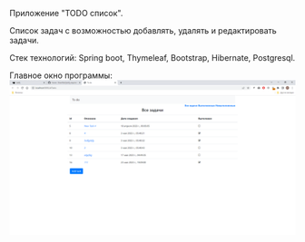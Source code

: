 Приложение "TODO список".

Список задач с возможностью добавлять, удалять и редактировать задачи.

Стек технологий: Spring boot, Thymeleaf, Bootstrap, Hibernate, Postgresql.

Главное окно программы:
![img_2.png](images/img_2.png)